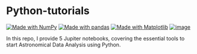# Python-tutorials

[![Made with NumPy](https://img.shields.io/badge/Made%20with-NumPy-blue.svg)](https://numpy.org/)
[![Made with pandas](https://img.shields.io/badge/Made%20with-pandas-purple.svg)](https://pandas.pydata.org/)
[![Made with Matplotlib](https://img.shields.io/badge/Made%20with-Matplotlib-orange.svg)](https://matplotlib.org/)
[![image](https://img.shields.io/badge/License-MIT-yellow.svg)](https://opensource.org/licenses/MIT)

In this repo, I provide 5 Jupiter notebooks, covering the essential tools to start Astronomical Data Analysis using Python.
